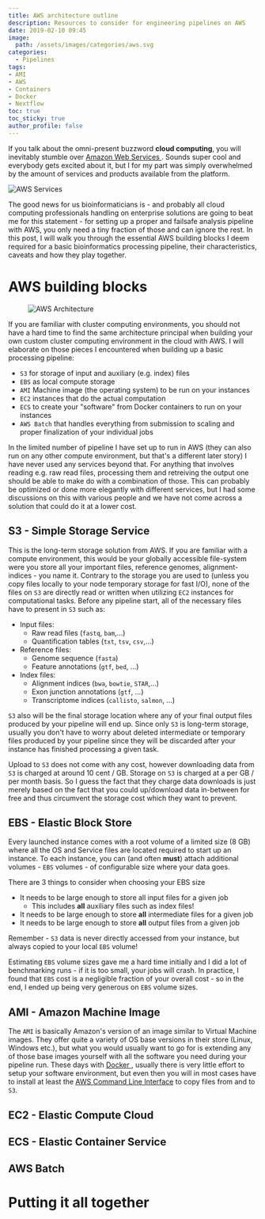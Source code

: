 ```yaml
---
title: AWS architecture outline
description: Resources to consider for engineering pipelines on AWS
date: 2019-02-10 09:45
image:
  path: /assets/images/categories/aws.svg
categories:
  - Pipelines
tags:
- AMI
- AWS
- Containers
- Docker
- Nextflow
toc: true
toc_sticky: true
author_profile: false
---
```


If you talk about the omni-present buzzword **cloud computing**, you will inevitably stumble over [Amazon Web Services <i class="fab fa-aws" aria-hidden="true"></i>](https://aws.amazon.com). Sounds super cool and everybody gets excited about it, but I for my part was simply overwhelmed by the amount of services and products available from the platform.

<img src="{{ site.url }}{{ site.baseurl }}/assets/images/posts/AWS-architecture/AWSServices.png" alt="AWS Services">

The good news for us bioinformaticians is - and probably all cloud computing professionals handling on enterprise solutions are going to beat me for this statement - for setting up a proper and failsafe analysis pipeline with AWS, you only need a tiny fraction of those and can ignore the rest. In this post, I will walk you through the essential AWS building blocks I deem required for a basic bioinformatics processing pipeline, their characteristics, caveats and how they play together.

# AWS building blocks

<figure style="width: 500px" class="align-right">
  <img src="{{ site.url }}{{ site.baseurl }}/assets/images/posts/AWS-architecture/AWSArchitecture.png" alt="AWS Architecture">
</figure>

If you are familiar with cluster computing environments, you should not have a hard time to find the same architecture principal when building your own custom cluster computing environment in the cloud with AWS. I will elaborate on those pieces I encountered when building up a basic processing pipeline:

- `S3` for storage of input and auxiliary (e.g. index) files
- `EBS` as local compute storage
- `AMI` Machine image (the operating system) to be run on your instances
- `EC2` instances that do the actual computation
- `ECS` to create your "software" from Docker containers to run on your instances
- `AWS Batch` that handles everything from submission to scaling and proper finalization of your individual jobs

In the limited number of pipeline I have set up to run in AWS (they can also run on any other compute environment, but that's a different later story) I have never used any services beyond that. For anything that involves reading e.g. raw read files, processing them and retreiving the output one should be able to make do with a combination of those. This can probably be optimized or done more elegantly with different services, but I had some discussions on this with various people and we have not come across a solution that could do it at a lower cost.

## S3 - Simple Storage Service

This is the long-term storage solution from AWS. If you are familiar with a compute environment, this would be your globally accessible file-system were you store all your important files, reference genomes, alignment-indices - you name it. Contrary to the storage you are used to (unless you copy files locally to your node temporary storage for fast I/O), none of the files on `S3` are directly read or written when utilizing `EC2` instances for computational tasks. Before any pipeline start, all of the necessary files have to present in `S3` such as:

- Input files:
  - Raw read files (`fastq`, `bam`,...)
  - Quantification tables (`txt`, `tsv`, `csv`,...)
- Reference files:
  - Genome sequence (`fasta`)
  - Feature annotations (`gtf`, `bed`, ...)
- Index files:
  - Alignment indices (`bwa`, `bowtie`, `STAR`,...)
  - Exon junction annotations (`gtf`, ...)
  - Transcriptome indices (`callisto`, `salmon`, ...)

`S3` also will be the final storage location where any of your final output files produced by your pipeline will end up. Since only `S3` is long-term storage, usually you don't have to worry about deleted intermediate or temporary files produced by your pipeline since they will be discarded after your instance has finished processing a given task.

Upload to `S3` does not come with any cost, however downloading data from `S3` is charged at around 10 cent / GB. Storage on `S3` is charged at a per GB / per month basis. So I guess the fact that they charge data downloads is just merely based on the fact that you could up/download data in-between for free and thus circumvent the storage cost which they want to prevent.

## EBS - Elastic Block Store

Every launched instance comes with a root volume of a limited size (8 GB) where all the OS and Service files are located required to start up an instance. To each instance, you can (and often **must**) attach additional volumes - `EBS` volumes - of configurable size where your data goes.

There are 3 things to consider when choosing your EBS size

- It needs to be large enough to store all input files for a given job
  - This includes **all** auxiliary files such as index files!
- It needs to be large enough to store **all** intermediate files for a given job
- It needs to be large enough to store **all** output files from a given job

Remember - `S3` data is never directly accessed from your instance, but always copied to your local `EBS` volume!

Estimating `EBS` volume sizes gave me a hard time initially and I did a lot of benchmarking runs - if it is too small, your jobs will crash. In practice, I found that `EBS` cost is a negligible fraction of your overall cost - so in the end, I ended up being very generous on `EBS` volume sizes.

## AMI - Amazon Machine Image

The `AMI` is basically Amazon's version of an image similar to Virtual Machine images. They offer quite a variety of OS base versions in their store (Linux, Windows etc.), but what you would usually want to go for is extending any of those base images yourself with all the software you need during your pipeline run. These days with [Docker <i class="fab fa-docker" aria-hidden="true"></i>](https://www.docker.com), usually there is very little effort to setup your software environment, but even then you will in most cases have to install at least the [AWS Command Line Interface](https://aws.amazon.com/cli) to copy files from and to `S3`.

## EC2 - Elastic Compute Cloud

## ECS - Elastic Container Service

## AWS Batch

# Putting it all together
